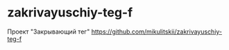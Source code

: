 # zakrivayuschiy-teg-f
Проект "Закрывающий тег" https://github.com/mikulitskii/zakrivayuschiy-teg-f

